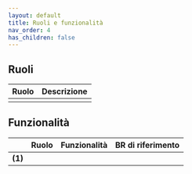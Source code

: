 ```yaml
---
layout: default
title: Ruoli e funzionalità
nav_order: 4
has_children: false
---
```


## Ruoli

| Ruolo                        | Descrizione                                                                                                        | 
| :--------------------------- | :----------------------------------------------------------------------------------------------------------------- |
| | |

## Funzionalità

|         | Ruolo                                                         | Funzionalità                                                                         |  BR di riferimento                                                                                                 |
| :------ | :------------------------------------------------------------ | :----------------------------------------------------------------------------------- | :----------------------------------------------------------------------------------------------------------------- |
| **(1)** | | | |                                                                |
